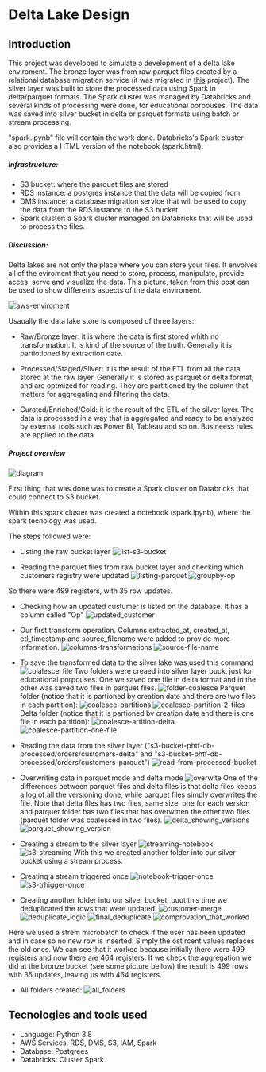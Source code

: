 # Delta Lake Design

## Introduction

This project was developed to simulate a development of a delta lake enviroment. The bronze layer was from raw parquet files created by a relational database migration service (it was migrated in [this](https://github.com/PHTF92/data-lake-example) project). The silver layer was built to store the processed data using Spark in delta/parquet formats. The Spark cluster was managed by Databricks and several kinds of processing were done, for educational porpouses. The data was saved into silver bucket in delta or parquet formats using batch or stream processing.

"spark.ipynb" file will contain the work done. Databricks's Spark cluster also provides a HTML version of the notebook (spark.html).

##### Infrastructure:
* S3 bucket: where the parquet files are stored
* RDS instance: a postgres instance that the data will be copied from.
* DMS instance: a database migration service that will be used to copy the data from the RDS instance to the S3 bucket.
* Spark cluster: a Spark cluster managed on Databricks that will be used to process the files.

##### Discussion:

Delta lakes are not only the place where you can store your files. It envolves all of the eviroment that you need to store, process, manipulate, provide acces, serve and visualize the data. This picture, taken from this [post](https://aws.amazon.com/blogs/big-data/build-an-aws-well-architected-environment-with-the-analytics-lens/) can be used to  show differents aspects of the data enviroment. 

![aws-enviroment](prints/aws-enviroment.png)

Usaually the data lake store is composed of three layers:
* Raw/Bronze layer: it is where the data is first stored whith no transformation. It is kind of the source of the truth. Generally it is partiotioned by extraction date.

* Processed/Staged/Silver: it is the result of the ETL from all the data stored at the raw layer. Generally it is stored as parquet or delta format, and are optmized for reading. They are partitioned by the column that matters for aggregating and filtering the data.

* Curated/Enriched/Gold: it is the result of the ETL of the silver layer. The data is processed in a way that is aggregated and ready to be analyzed by external tools such as Power BI, Tableau and so on. Busineess rules are applied to the data.

##### Project overview

![diagram](prints/diagram.png)

First thing that was done was to create a Spark cluster on Databricks that could connect to S3 bucket.

Within this spark cluster was created a notebook (spark.ipynb), where the spark tecnology was used.

The steps followed were:
* Listing the raw bucket layer
![list-s3-bucket](prints/list-s3-bucket.png)

* Reading the parquet files from raw bucket layer and checking which customers registry were updated
![listing-parquet](prints/listing-parquet.png)
![groupby-op](prints/groupby-op.png)

So there were 499 registers, with 35 row updates.

* Checking how an updated custumer is listed on the database. It has a column called "Op"
![updated_customer](prints/updated_customer.png)

* Our first transform operation. Columns extracted_at, created_at, etl_timestamp and source_filename were added to provide more information.
![columns-transformations](prints/columns-transformations.png)
![source-file-name](prints/source-file-name.png)

* To save the transformed data to the silver lake was used this command
![colalesce_file](prints/colalesce_file.png)
Two folders were creaed into silver layer buck, just for educational porpouses. One we saved one file in delta format and in the other was saved two files in parquet files.
![folder-coalesce](prints/folder-coalesce.png)
Parquet folder (notice that it is partioned by creation date and there are two files in each partition):
![coalesce-partitions](prints/coalesce-partitions.png)
![coalesce-partition-2-files](prints/coalesce-partition-2-files.png)
Delta folder  (notice that it is partioned by creation date and there is one file in each partition):
![coalesce-artition-delta](prints/coalesce-artition-delta.png)
![coalesce-partition-one-file](prints/coalesce-partition-one-file.png)

* Reading the data from the silver layer ("s3-bucket-phtf-db-processed/orders/customers-delta" and "s3-bucket-phtf-db-processed/orders/customers-parquet")
![read-from-processed-bucket](prints/read-from-processed-bucket.png)

* Overwriting data in parquet mode and delta mode
![overwite](prints/overwite.png)
One of the differences between parquet files and delta files is that delta files keeps a log of all the versioning done, while parquet files simply overwrites the file. Note that delta files has two files, same size, one for each version and parquet folder has two files that has overwitten the other two files (parquet folder was coalesced in two files).
![delta_showing_versions](prints/delta_showing_versions.png)
![parquet_showing_version](prints/parquet_showing_version.png)

* Creating a stream to the silver layer
![streaming-notebook](prints/streaming-notebook.png)
![s3-streaming](prints/s3-streaming.png)
With this we created another folder into our silver bucket using a stream process.

* Creating a stream triggered once
![notebook-trigger-once](prints/notebook-trigger-once.png)
![s3-trhigger-once](prints/s3-trhigger-once.png)

* Creating another folder into our silver bucket, buut this time we deduplicated the rows that were updated.
![customer-merge](prints/customers-merge.png)
![deduplicate_logic](prints/deduplicate_logic.png)
![final_deduplicate](prints/final_deduplicate.png)
![comprovation_that_worked](prints/comprovation_worked.png)

Here we used a strem microbatch to check if the user has been updated and in case so no new row is inserted. Simply the ost rcent values replaces the old ones. We can see that it worked because initially there were 499 registers and now there are 464 registers. If we check the aggregation we did at the bronze bucket (see some picture bellow) the result is 499 rows with 35 updates, leaving us with 464 registers.

* All folders created:
![all_folders](prints/all_folders.png)


## Tecnologies and tools used
* Language: Python 3.8
* AWS Services: RDS, DMS, S3, IAM, Spark
* Database: Postgrees
* Databricks: Cluster Spark

